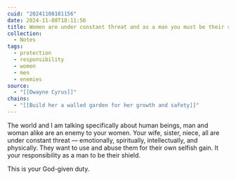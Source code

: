 ```yaml
---
cuid: "20241108181156"
date: 2024-11-08T18:11:56
title: Women are under constant threat and as a man you must be their shield
collection:
  - Notes
tags:
  - protection
  - responsibility
  - women
  - men
  - enemies
source:
  - "[[Dwayne Cyrus]]"
chains:
  - "[[Build her a walled garden for her growth and safety]]"
---
```

The world and I am talking specifically about human beings, man and woman alike are an enemy to your women. Your wife, sister, niece, all are under constant threat — emotionally, spiritually, intellectually, and physically. They want to use and abuse them for their own selfish gain. It your responsibility as a man to be their shield.

This is your God-given duty.